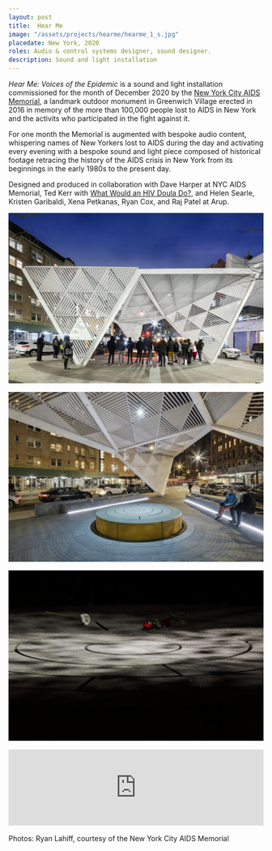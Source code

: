 ```yaml
---
layout: post
title:  Hear Me
image: "/assets/projects/hearme/hearme_1_s.jpg"
placedate: New York, 2020
roles: Audio & control systems designer, sound designer.
description: Sound and light installation
---
```


<div class="project-narrative">
<p><i>Hear Me: Voices of the Epidemic</i> is a sound and light installation commissioned for the month of December 2020 by the <a href="https://www.nycaidsmemorial.org/" target="blank">New York City AIDS Memorial</a>, a landmark outdoor monument in Greenwich Village erected in 2016 in memory of the more than 100,000 people lost to AIDS in New York and the activits who participated in the fight against it.</p>

<p>For one month the Memorial is augmented with bespoke audio content, whispering names of New Yorkers lost to AIDS during the day and activating every evening with a bespoke sound and light piece composed of historical footage retracing the history of the AIDS crisis in New York from its beginnings in the early 1980s to the present day.</p>

<p>Designed and produced in collaboration with Dave Harper at NYC AIDS Memorial, Ted Kerr with <a href="http://hivdoula.work/" target="blank">What Would an HIV Doula Do?</a>, and Helen Searle, Kristen Garibaldi, Xena Petkanas, Ryan Cox, and Raj Patel at Arup.</p>
</div>

<div class="project-media">
<p><img src="/assets/projects/hearme/hearme_4.jpg"></p>
<p><img src="/assets/projects/hearme/hearme_1.jpg"></p>
<p><img src="/assets/projects/hearme/hearme_3.jpg"></p>
<div class="video-container"><iframe width="100%" src="https://www.youtube.com/embed/ySmxoLpkhbI" frameborder="0" allow="accelerometer; autoplay; clipboard-write; encrypted-media; gyroscope; picture-in-picture" allowfullscreen></iframe></div>

<p class="inline-descr">Photos: Ryan Lahiff, courtesy of the New York City AIDS Memorial</p>